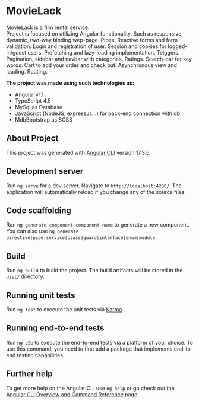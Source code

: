 # MovieLack

MovieLack is a film rental service.<br />
Project is focused on utilizing Angular functionality. Such as responsive, dynamic, two-way binding wep-page. Pipes. Reactive forms and form validation. Login and registration of user. Session and cookies for logged-in/guest users. Prefetching and lazy-loading implementation. Teiggers. Pagination, sidebar and navbar with categories. Ratings. Search-bar for key words. Cart to add your order and check out. Asynchronous view and loading. Routing.

**The project was made using such technologies as:**
- Angular v17
- TypeScript 4.5
- MySql as Database
- JavaScript (NodeJS, expressJs...) for back-end connection with db
- MdbBootstrap as SCSS

## About Project

This project was generated with [Angular CLI](https://github.com/angular/angular-cli) version 17.3.6.

## Development server

Run `ng serve` for a dev server. Navigate to `http://localhost:4200/`. The application will automatically reload if you change any of the source files.

## Code scaffolding

Run `ng generate component component-name` to generate a new component. You can also use `ng generate directive|pipe|service|class|guard|interface|enum|module`.

## Build

Run `ng build` to build the project. The build artifacts will be stored in the `dist/` directory.

## Running unit tests

Run `ng test` to execute the unit tests via [Karma](https://karma-runner.github.io).

## Running end-to-end tests

Run `ng e2e` to execute the end-to-end tests via a platform of your choice. To use this command, you need to first add a package that implements end-to-end testing capabilities.

## Further help

To get more help on the Angular CLI use `ng help` or go check out the [Angular CLI Overview and Command Reference](https://angular.io/cli) page.
